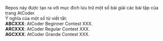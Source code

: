 <!DOCTYPE html>
<html>

<head>
  <meta charset="utf-8">
  <meta name="viewport" content="width=device-width, initial-scale=1.0">
  <link rel="stylesheet" href="https://stackedit.io/style.css" />
</head>

<body class="stackedit">
  <div class="stackedit__html"><p>Repos này được tạo ra với mục đích lưu trữ một số bài giải các bài tập của trang AtCoder.<br>
Ý nghĩa của một số từ viết tắt:<br>
<strong>ABCXXX</strong>: AtCoder Beginner Contest XXX.<br>
<strong>ARCXXX</strong>: AtCoder Regular Contest XXX.<br>
<strong>AGCXXX</strong>: AtCoder Grande Contest XXX.</p>
</div>
</body>

</html>
